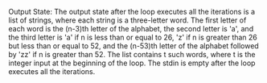 Output State: The output state after the loop executes all the iterations is a list of strings, where each string is a three-letter word. The first letter of each word is the (n-3)th letter of the alphabet, the second letter is 'a', and the third letter is 'a' if n is less than or equal to 26, 'z' if n is greater than 26 but less than or equal to 52, and the (n-53)th letter of the alphabet followed by 'zz' if n is greater than 52. The list contains t such words, where t is the integer input at the beginning of the loop. The stdin is empty after the loop executes all the iterations.